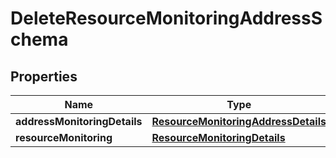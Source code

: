 

# DeleteResourceMonitoringAddressSchema


## Properties

Name | Type | Description | Notes
------------ | ------------- | ------------- | -------------
**addressMonitoringDetails** | [**ResourceMonitoringAddressDetails**](ResourceMonitoringAddressDetails.md) |  |  [optional]
**resourceMonitoring** | [**ResourceMonitoringDetails**](ResourceMonitoringDetails.md) |  |  [optional]



